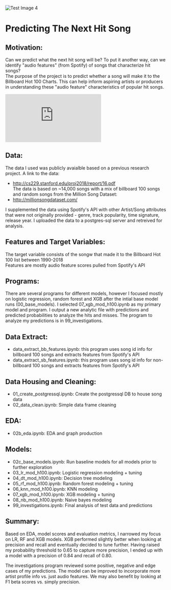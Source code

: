 ![Test Image 4](https://github.com/tograh/testrepository/coverart.png)

# Predicting The Next Hit Song

## Motivation:<br>
Can we predict what the next hit song will be? To put it another way, can we identify "audio features" (from Spotify) of songs that characterize hit songs? <br>
The purpose of the project is to predict whether a song will make it to the Billboard Hot 100 Charts. This can help inform aspiring artists or producers in understanding these "audio feature" characteristics of popular hit songs. 

![alt text](https://github.com/chan-chris/Metis_proj3/tree/main/img/radar_hit_compare.pdf?raw=true)

## Data:<br>
The data I used was publicly avaialble based on a previous research project. A link to the data:
* http://cs229.stanford.edu/proj2018/report/16.pdf<br>
The data is based on ~14,000 songs with a mix of billboard 100 songs and random songs from the Million Song Dataset:
* http://millionsongdataset.com/

I supplemented the data using Spotify's API with other Artist/Song attributes that were not originally provided - genre, track popularity, time signature, release year. I uploaded the data to a postgres-sql server and retreived for analysis.

## Features and Target Variables:<br>
The target variable consists of the songw that made it to the Billboard Hot 100 list between 1990-2018<br>
Features are mostly audio feature scores pulled from Spotify's API

## Programs:<br>
There are several programs for different models, however I focused mostly on logistic regression, random forest and XGB after the intial 
base model runs (00_base_models). I selected 07_xgb_mod_h100.ipynb as my primary model and program. I output a new analytic file with predictions and predicted probabilities to analyze the hits and misses. The program to analyze my predictions is in 99_investigations.

## Data Extract:<br>
* data_extract_bb_features.ipynb: this program uses song id info for billboard 100 songs and extracts features from Spotify's API<br>
* data_extract_sb_features.ipynb:  this program uses song id info for non-billboard 100 songs and extracts features from Spotify's API

## Data Housing and Cleaning:<br>
* 01_create_postgressql.ipynb: Create the postgressql DB to house song data<br>
* 02_data_clean.ipynb: Simple data frame cleaning

## EDA:<br>
* 02b_eda.ipynb: EDA and graph production

## Models:<br>
* 02c_base_models.ipynb: Run baseline models for all models prior to further exploration<br>
* 03_lr_mod_h100.ipynb: Logistic regression modeling + tuning<br>
* 04_dt_mod_h100.ipynb: Decision tree modeling<br>
* 05_rf_mod_h100.ipynb: Random forest modeling + tuning<br>
* 06_knn_mod_h100.ipynb: KNN modeling<br>
* 07_xgb_mod_h100.ipynb: XGB modeling + tuning<br>
* 08_nb_mod_h100.ipynb: Naive bayes modeling<br>
* 99_investigations.ipynb: Final analysis of test data and predictions

## Summary:<br>
Based on EDA, model scores and evaluation metrics, I narrowed my focus on LR, RF and XGB models. 
XGB performed slightly better when looking at precision and recall and eventually decided to tune further.
Having raised my probability threshold to 0.65 to capture more precision, I ended up with a model with a precision of 0.84 and recall of 0.80.

The investigations program reviewed some positive, negative and edge cases of my predictions.
The model can be improved to incorporate more artist profile info vs. just audio features.
We may also benefit by looking at F1 beta scores vs. simply precision.
